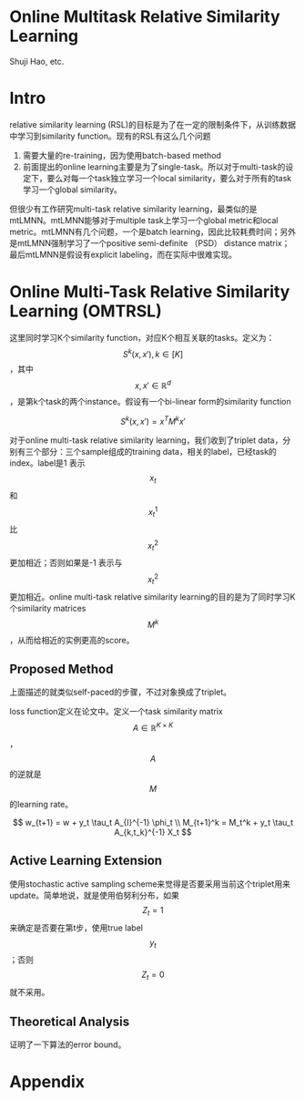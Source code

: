 # Online Multitask Relative Similarity Learning

Shuji Hao, etc.

# Intro

relative similarity learning (RSL)的目标是为了在一定的限制条件下，从训练数据中学习到similarity function。现有的RSL有这么几个问题

1. 需要大量的re-training，因为使用batch-based method
2. 前面提出的online learning主要是为了single-task。所以对于multi-task的设定下，要么对每一个task独立学习一个local similarity，要么对于所有的task学习一个global similarity。

但很少有工作研究multi-task relative similarity learning，最类似的是mtLMNN。mtLMNN能够对于multiple task上学习一个global metric和local metric。mtLMNN有几个问题，一个是batch learning，因此比较耗费时间；另外是mtLMNN强制学习了一个positive semi-definite （PSD） distance matrix；最后mtLMNN是假设有explicit labeling，而在实际中很难实现。

# Online Multi-Task Relative Similarity Learning (OMTRSL)

这里同时学习K个similarity function，对应K个相互关联的tasks。定义为：$$S^k (x,x') , k\in [K]$$，其中 $$x,x' \in \mathbb{R}^d$$，是第k个task的两个instance。假设有一个bi-linear form的similarity function

$$S^k(x, x') = x^T M^k x'$$

对于online multi-task relative similarity learning，我们收到了triplet data，分别有三个部分：三个sample组成的training data，相关的label，已经task的index。label是1 表示$$x_t$$和$$x_t^1$$比$$x_t^2$$更加相近；否则如果是-1 表示与$$x_t^2$$更加相近。online multi-task relative similarity learning的目的是为了同时学习K个similarity matrices $$M^k$$，从而给相近的实例更高的score。

## Proposed Method

上面描述的就类似self-paced的步骤，不过对象换成了triplet。

loss function定义在论文中。定义一个task similarity matrix $$A \in \mathbb{R}^{K \times K}$$，$$A$$的逆就是$$M$$的learning rate。

$$
w_{t+1} = w + y_t \tau_t A_{I}^{-1} \phi_t \\
M_{t+1}^k = M_t^k + y_t \tau_t A_{k,t_k}^{-1} X_t
$$

## Active Learning Extension

使用stochastic active sampling scheme来觉得是否要采用当前这个triplet用来update。简单地说，就是使用伯努利分布，如果$$Z_t=1$$来确定是否要在第t步，使用true label $$y_t$$；否则$$Z_t=0$$就不采用。

## Theoretical Analysis

证明了一下算法的error bound。

# Appendix

